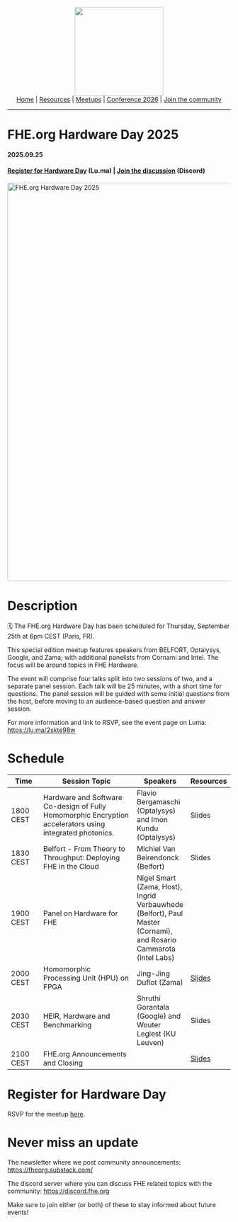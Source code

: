 <!-- Main header navigation -->
<p align="center">
  <img width="200" src="https://user-images.githubusercontent.com/5758427/180978488-db825482-5a58-4c7c-9589-c494a6f0be04.png"><br/>
  <a href="https://fhe-org.github.io">Home</a> | <a href="https://fhe-org.github.io/resources">Resources</a> | <a href="https://fhe-org.github.io/meetups/">Meetups</a> | <a href="https://fhe-org.github.io/conferences/conference-2026/">Conference 2026</a> | <a href="https://fhe-org.github.io/community">Join the community</a>
</p>
<hr/>
<!-- /Main header navigation -->

# FHE.org Hardware Day 2025
#### 2025.09.25
#### <a href="https://lu.ma/2skte98w">Register for Hardware Day</a> (Lu.ma) | <a href="https://discord.fhe.org">Join the discussion</a> (Discord)
<a href="https://lu.ma/2skte98w"><img width="900" alt="FHE.org Hardware Day 2025" src="https://github.com/user-attachments/assets/fa217a60-08eb-4063-8839-fdf4e7f85ff7" /></a>

# Description

🗓️ The FHE.org Hardware Day has been scheduled for Thursday, September 25th at 6pm CEST (Paris, FR).

This special edition meetup features speakers from BELFORT, Optalysys, Google, and Zama; with additional panelists from Cornami and Intel. The focus will be around topics in FHE Hardware.

The event will comprise four talks split into two sessions of two, and a separate panel session. Each talk will be 25 minutes, with a short time for questions. The panel session will be guided with some initial questions from the host, before moving to an audience-based question and answer session.

For more information and link to RSVP, see the event page on Luma: https://lu.ma/2skte98w


# Schedule

<table>
  <thead>
    <tr>
      <th data-sortas="case-insensitive">Time</th>
      <th data-sortas="case-insensitive">Session Topic</th>
      <th data-sortas="case-insensitive">Speakers</th>
      <th data-sortas="case-insensitive">Resources</th>
    </tr>
  </thead>

  <tr>
    <td width=100px>1800 CEST</td>
    <td width=400px>Hardware and Software Co-design of Fully Homomorphic Encryption accelerators using integrated photonics.</td>
    <td>Flavio Bergamaschi (Optalysys) and Imon Kundu (Optalysys)</td>
    <td>Slides</td>
  </tr>

  <tr>
    <td width=100px>1830 CEST</td>
    <td width=400px>Belfort - From Theory to Throughput: Deploying FHE in the Cloud</td>
    <td>Michiel Van Beirendonck (Belfort)</td>
    <td>Slides</td>
  </tr>

  <tr>
    <td width=100px>1900 CEST</td>
    <td width=400px>Panel on Hardware for FHE</td>
    <td>Nigel Smart (Zama, Host), Ingrid Verbauwhede (Belfort), Paul Master (Cornami), and Rosario Cammarota (Intel Labs)  </td>
  </tr>

  <tr>
    <td width=100px>2000 CEST</td>
    <td width=400px>Homomorphic Processing Unit (HPU) on FPGA</td>
    <td>Jing-Jing Duflot (Zama)</td>
    <td><a href="https://github.com/user-attachments/files/22555779/25_09_25.FHE.hardware.day.-.Zama.pdf">Slides</a></td>
  </tr>

  <tr>
    <td width=100px>2030 CEST</td>
    <td width=400px>HEIR, Hardware and Benchmarking</td>
    <td>Shruthi Gorantala (Google) and Wouter Legiest (KU Leuven)</td>
    <td>Slides</td>
  </tr>

  <tr>
    <td width=100px>2100 CEST</td>
    <td width=400px>FHE.org Announcements and Closing</td>
    <td></td>
    <td><a href="https://github.com/user-attachments/files/22555705/closing-fhe-day-2025.pdf">Slides</a></td>
  </tr>
  </table>




# Register for Hardware Day

RSVP for the meetup [here](https://lu.ma/2skte98w).

# Never miss an update

The newsletter where we post community announcements: https://fheorg.substack.com/

The discord server where you can discuss FHE related topics with the community: https://discord.fhe.org

Make sure to join either (or both) of these to stay informed about future events!
